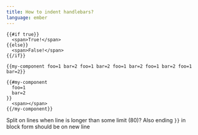 ```yaml
---
title: How to indent handlebars?
language: ember
---
```


    {{#if true}}
      <span>True!</span>
    {{else}}
      <span>False!</span>
    {{/if}}

    {{my-component foo=1 bar=2 foo=1 bar=2 foo=1 bar=2 foo=1 bar=2 foo=1 bar=2}}

    {{#my-component
      foo=1
      bar=2
    }}
      <span></span>
    {{/my-component}}

Split on lines when line is longer than some limit (80)?
Also ending `}}` in block form should be on new line
